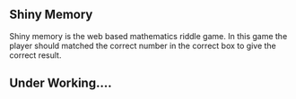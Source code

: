 ## Shiny Memory

Shiny memory is the web based mathematics riddle game. In this game the player should matched the correct number in the correct box to give the correct result.

## Under Working....
